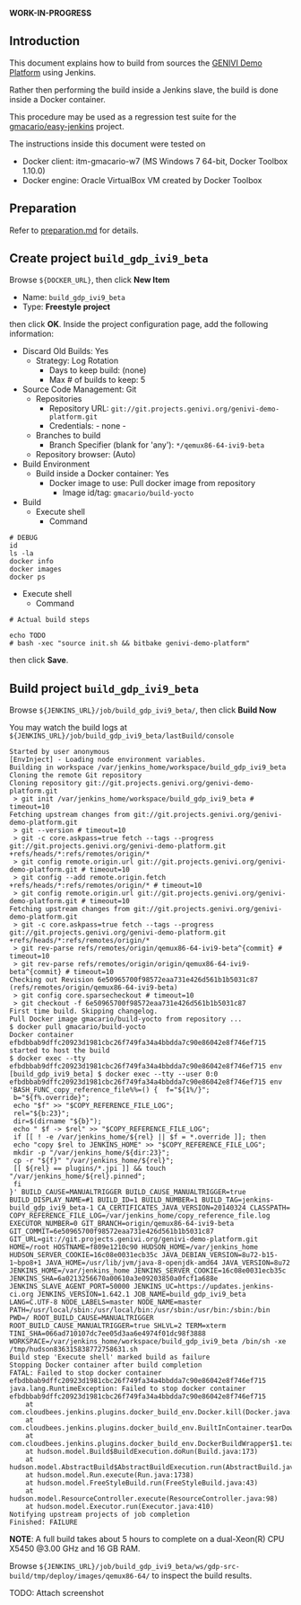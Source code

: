 **WORK-IN-PROGRESS**

## Introduction

<!-- (2016-02-19 16:38 CET) -->

This document explains how to build from sources the [GENIVI Demo Platform](http://projects.genivi.org/genivi-demo-platform/home) using Jenkins. 

Rather then performing the build inside a Jenkins slave, the build is done inside a Docker container.

This procedure may be used as a regression test suite for the [gmacario/easy-jenkins](https://github.com/gmacario/easy-jenkins) project.

The instructions inside this document were tested on

* Docker client: itm-gmacario-w7 (MS Windows 7 64-bit, Docker Toolbox 1.10.0)
* Docker engine: Oracle VirtualBox VM created by Docker Toolbox

## Preparation

Refer to [preparation.md](https://github.com/gmacario/easy-jenkins/blob/master/docs/preparation.md) for details.

## Create project `build_gdp_ivi9_beta`

Browse `${DOCKER_URL}`, then click **New Item**

* Name: `build_gdp_ivi9_beta`
* Type: **Freestyle project**

then click **OK**. Inside the project configuration page, add the following information:

* Discard Old Builds: Yes
  - Strategy: Log Rotation
    - Days to keep build: (none)
    - Max # of builds to keep: 5
* Source Code Management: Git
  - Repositories
    - Repository URL: `git://git.projects.genivi.org/genivi-demo-platform.git`
    - Credentials: - none -
  - Branches to build
    - Branch Specifier (blank for 'any'): `*/qemux86-64-ivi9-beta`
  - Repository browser: (Auto)
* Build Environment
  - Build inside a Docker container: Yes
    - Docker image to use: Pull docker image from repository
      - Image id/tag: `gmacario/build-yocto`
* Build
  - Execute shell
    - Command
```
# DEBUG
id
ls -la
docker info
docker images
docker ps
```
  - Execute shell
    - Command
```
# Actual build steps

echo TODO
# bash -xec "source init.sh && bitbake genivi-demo-platform"
```

then click **Save**.

## Build project `build_gdp_ivi9_beta`

<!-- (2016-02-04 12:20 CET) -->

Browse `${JENKINS_URL}/job/build_gdp_ivi9_beta/`, then click **Build Now**

You may watch the build logs at `${JENKINS_URL}/job/build_gdp_ivi9_beta/lastBuild/console`

<!-- (2016-02-04 17:06 CET) -->

```
Started by user anonymous
[EnvInject] - Loading node environment variables.
Building in workspace /var/jenkins_home/workspace/build_gdp_ivi9_beta
Cloning the remote Git repository
Cloning repository git://git.projects.genivi.org/genivi-demo-platform.git
 > git init /var/jenkins_home/workspace/build_gdp_ivi9_beta # timeout=10
Fetching upstream changes from git://git.projects.genivi.org/genivi-demo-platform.git
 > git --version # timeout=10
 > git -c core.askpass=true fetch --tags --progress git://git.projects.genivi.org/genivi-demo-platform.git +refs/heads/*:refs/remotes/origin/*
 > git config remote.origin.url git://git.projects.genivi.org/genivi-demo-platform.git # timeout=10
 > git config --add remote.origin.fetch +refs/heads/*:refs/remotes/origin/* # timeout=10
 > git config remote.origin.url git://git.projects.genivi.org/genivi-demo-platform.git # timeout=10
Fetching upstream changes from git://git.projects.genivi.org/genivi-demo-platform.git
 > git -c core.askpass=true fetch --tags --progress git://git.projects.genivi.org/genivi-demo-platform.git +refs/heads/*:refs/remotes/origin/*
 > git rev-parse refs/remotes/origin/qemux86-64-ivi9-beta^{commit} # timeout=10
 > git rev-parse refs/remotes/origin/origin/qemux86-64-ivi9-beta^{commit} # timeout=10
Checking out Revision 6e50965700f98572eaa731e426d561b1b5031c87 (refs/remotes/origin/qemux86-64-ivi9-beta)
 > git config core.sparsecheckout # timeout=10
 > git checkout -f 6e50965700f98572eaa731e426d561b1b5031c87
First time build. Skipping changelog.
Pull Docker image gmacario/build-yocto from repository ...
$ docker pull gmacario/build-yocto
Docker container efbdbbab9dffc20923d1981cbc26f749fa34a4bbdda7c90e86042e8f746ef715 started to host the build
$ docker exec --tty efbdbbab9dffc20923d1981cbc26f749fa34a4bbdda7c90e86042e8f746ef715 env
[build_gdp_ivi9_beta] $ docker exec --tty --user 0:0 efbdbbab9dffc20923d1981cbc26f749fa34a4bbdda7c90e86042e8f746ef715 env 'BASH_FUNC_copy_reference_file%%=() {  f="${1%/}";
 b="${f%.override}";
 echo "$f" >> "$COPY_REFERENCE_FILE_LOG";
 rel="${b:23}";
 dir=$(dirname "${b}");
 echo " $f -> $rel" >> "$COPY_REFERENCE_FILE_LOG";
 if [[ ! -e /var/jenkins_home/${rel} || $f = *.override ]]; then
 echo "copy $rel to JENKINS_HOME" >> "$COPY_REFERENCE_FILE_LOG";
 mkdir -p "/var/jenkins_home/${dir:23}";
 cp -r "${f}" "/var/jenkins_home/${rel}";
 [[ ${rel} == plugins/*.jpi ]] && touch "/var/jenkins_home/${rel}.pinned";
 fi
}' BUILD_CAUSE=MANUALTRIGGER BUILD_CAUSE_MANUALTRIGGER=true BUILD_DISPLAY_NAME=#1 BUILD_ID=1 BUILD_NUMBER=1 BUILD_TAG=jenkins-build_gdp_ivi9_beta-1 CA_CERTIFICATES_JAVA_VERSION=20140324 CLASSPATH= COPY_REFERENCE_FILE_LOG=/var/jenkins_home/copy_reference_file.log EXECUTOR_NUMBER=0 GIT_BRANCH=origin/qemux86-64-ivi9-beta GIT_COMMIT=6e50965700f98572eaa731e426d561b1b5031c87 GIT_URL=git://git.projects.genivi.org/genivi-demo-platform.git HOME=/root HOSTNAME=f809e1210c90 HUDSON_HOME=/var/jenkins_home HUDSON_SERVER_COOKIE=16c08e0031ecb35c JAVA_DEBIAN_VERSION=8u72-b15-1~bpo8+1 JAVA_HOME=/usr/lib/jvm/java-8-openjdk-amd64 JAVA_VERSION=8u72 JENKINS_HOME=/var/jenkins_home JENKINS_SERVER_COOKIE=16c08e0031ecb35c JENKINS_SHA=6a0213256670a00610a3e09203850a0fcf1a688e JENKINS_SLAVE_AGENT_PORT=50000 JENKINS_UC=https://updates.jenkins-ci.org JENKINS_VERSION=1.642.1 JOB_NAME=build_gdp_ivi9_beta LANG=C.UTF-8 NODE_LABELS=master NODE_NAME=master PATH=/usr/local/sbin:/usr/local/bin:/usr/sbin:/usr/bin:/sbin:/bin PWD=/ ROOT_BUILD_CAUSE=MANUALTRIGGER ROOT_BUILD_CAUSE_MANUALTRIGGER=true SHLVL=2 TERM=xterm TINI_SHA=066ad710107dc7ee05d3aa6e4974f01dc98f3888 WORKSPACE=/var/jenkins_home/workspace/build_gdp_ivi9_beta /bin/sh -xe /tmp/hudson836315838772758631.sh
Build step 'Execute shell' marked build as failure
Stopping Docker container after build completion
FATAL: Failed to stop docker container efbdbbab9dffc20923d1981cbc26f749fa34a4bbdda7c90e86042e8f746ef715
java.lang.RuntimeException: Failed to stop docker container efbdbbab9dffc20923d1981cbc26f749fa34a4bbdda7c90e86042e8f746ef715
	at com.cloudbees.jenkins.plugins.docker_build_env.Docker.kill(Docker.java:163)
	at com.cloudbees.jenkins.plugins.docker_build_env.BuiltInContainer.tearDown(BuiltInContainer.java:70)
	at com.cloudbees.jenkins.plugins.docker_build_env.DockerBuildWrapper$1.tearDown(DockerBuildWrapper.java:185)
	at hudson.model.Build$BuildExecution.doRun(Build.java:173)
	at hudson.model.AbstractBuild$AbstractBuildExecution.run(AbstractBuild.java:534)
	at hudson.model.Run.execute(Run.java:1738)
	at hudson.model.FreeStyleBuild.run(FreeStyleBuild.java:43)
	at hudson.model.ResourceController.execute(ResourceController.java:98)
	at hudson.model.Executor.run(Executor.java:410)
Notifying upstream projects of job completion
Finished: FAILURE
```

**NOTE**: A full build takes about 5 hours to complete on a dual-Xeon(R) CPU X5450 @3.00 GHz and 16 GB RAM.

Browse `${JENKINS_URL}/job/build_gdp_ivi9_beta/ws/gdp-src-build/tmp/deploy/images/qemux86-64/` to inspect the build results.

TODO: Attach screenshot

<!-- EOF -->
